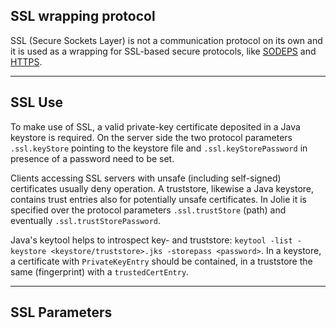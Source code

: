 ## SSL wrapping protocol

SSL (Secure Sockets Layer) is not a communication protocol on its own and it is used as a wrapping for SSL-based secure protocols, like [SODEPS](protocols/sodeps.html) and [HTTPS](protocols/https.html).

---

## SSL Use

To make use of SSL, a valid private-key certificate deposited in a Java keystore is required. On the server side the two protocol parameters `.ssl.keyStore` pointing to the keystore file and `.ssl.keyStorePassword` in presence of a password need to be set.

Clients accessing SSL servers with unsafe (including self-signed) certificates usually deny operation. A truststore, likewise a Java keystore, contains trust entries also for potentially unsafe certificates. In Jolie it is specified over the protocol parameters `.ssl.trustStore` (path) and eventually `.ssl.trustStorePassword`.

Java's keytool helps to introspect key- and truststore: `keytool -list -keystore <keystore/truststore>.jks -storepass <password>`. In a keystore, a certificate with `PrivateKeyEntry` should be contained, in a truststore the same (fingerprint) with a `trustedCertEntry`.

---

## SSL Parameters

<div class="code" src="ssl.iol"></div>
